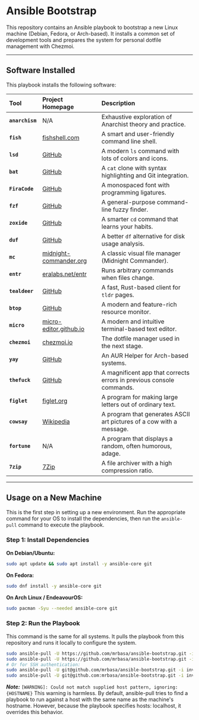 # Ansible Bootstrap

This repository contains an Ansible playbook to bootstrap a new Linux machine (Debian, Fedora, or Arch-based). It installs a common set of development tools and prepares the system for personal dotfile management with Chezmoi.

---

## Software Installed

This playbook installs the following software:

| Tool | Project Homepage | Description |
| :--- | :--- | :--- |
| **`anarchism`** | N/A | Exhaustive exploration of Anarchist theory and practice. |
| **`fish`** | [fishshell.com](https://fishshell.com/) | A smart and user-friendly command line shell. |
| **`lsd`** | [GitHub](https://github.com/Peltoche/lsd) | A modern `ls` command with lots of colors and icons. |
| **`bat`** | [GitHub](https://github.com/sharkdp/bat) | A `cat` clone with syntax highlighting and Git integration. |
| **`FiraCode`** | [GitHub](https://github.com/tonsky/FiraCode) | A monospaced font with programming ligatures. |
| **`fzf`** | [GitHub](https://github.com/junegunn/fzf) | A general-purpose command-line fuzzy finder. |
| **`zoxide`** | [GitHub](https://github.com/ajeetdsouza/zoxide) | A smarter `cd` command that learns your habits. |
| **`duf`** | [GitHub](https://github.com/muesli/duf) | A better `df` alternative for disk usage analysis. |
| **`mc`** | [midnight-commander.org](https://midnight-commander.org/) | A classic visual file manager (Midnight Commander). |
| **`entr`** | [eralabs.net/entr](http://eradman.com/entrproject/) | Runs arbitrary commands when files change. |
| **`tealdeer`** | [GitHub](https://github.com/dbrgn/tealdeer) | A fast, Rust-based client for `tldr` pages. |
| **`btop`** | [GitHub](https://github.com/aristocratos/btop) | A modern and feature-rich resource monitor. |
| **`micro`** | [micro-editor.github.io](https://micro-editor.github.io/) | A modern and intuitive terminal-based text editor. |
| **`chezmoi`** | [chezmoi.io](https://www.chezmoi.io/) | The dotfile manager used in the next stage. |
| **`yay`** | [GitHub](https://github.com/Jguer/yay) | An AUR Helper for Arch-based systems. |
| **`thefuck`** | [GitHub](https://github.com/nvbn/thefuck) | A magnificent app that corrects errors in previous console commands.
| **`figlet`** | [figlet.org](http://www.figlet.org/) | A program for making large letters out of ordinary text. |
| **`cowsay`** | [Wikipedia](https://en.wikipedia.org/wiki/Cowsay) | A program that generates ASCII art pictures of a cow with a message. |
| **`fortune`** | N/A | A program that displays a random, often humorous, adage. |
| **`7zip`** | [7Zip](https://7-zip.org/support.html) | A file archiver with a high compression ratio. |
---

## Usage on a New Machine

This is the first step in setting up a new environment. Run the appropriate command for your OS to install the dependencies, then run the `ansible-pull` command to execute the playbook.

### Step 1: Install Dependencies

**On Debian/Ubuntu:**
```bash
sudo apt update && sudo apt install -y ansible-core git
```

**On Fedora:**
```bash
sudo dnf install -y ansible-core git
```

**On Arch Linux / EndeavourOS:**
```bash
sudo pacman -Syu --needed ansible-core git
```

### Step 2: Run the Playbook

This command is the same for all systems. It pulls the playbook from this repository and runs it locally to configure the system.

```bash
sudo ansible-pull -U https://github.com/mrbasa/ansible-bootstrap.git -i inventory bootstrap-ansible.yml
sudo ansible-pull -U https://github.com/mrbasa/ansible-bootstrap.git -i inventory core-utilities.yml
# Or for SSH authentication:
sudo ansible-pull -U git@github.com/mrbasa/ansible-bootstrap.git -i inventory bootstrap-ansible.yml
sudo ansible-pull -U git@github.com:mrbasa/ansible-bootstrap.git -i inventory core-utilities.yml
```

***Note:***
`[WARNING]: Could not match supplied host pattern, ignoring: {HOSTNAME}`
This warning is harmless. By default, ansible-pull tries to find a playbook to run against a host with the same name as the machine's hostname. However, because the playbook specifies hosts: localhost, it overrides this behavior.
